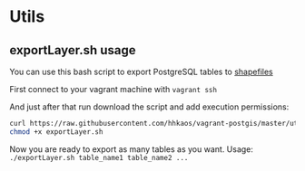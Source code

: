 # Utils

## exportLayer.sh usage

You can use this bash script to export PostgreSQL tables to [shapefiles](https://esri-es.github.io/awesome-arcgis/arcgis/content/data-storage/file-formats/shapefile/)

First connect to your vagrant machine with `vagrant ssh`

And just after that run download the script and add execution permissions:

```bash
curl https://raw.githubusercontent.com/hhkaos/vagrant-postgis/master/utils/exportLayer.sh -o exportLayer.sh
chmod +x exportLayer.sh
```

Now you are ready to export as many tables as you want. Usage: `./exportLayer.sh table_name1 table_name2 ...`
